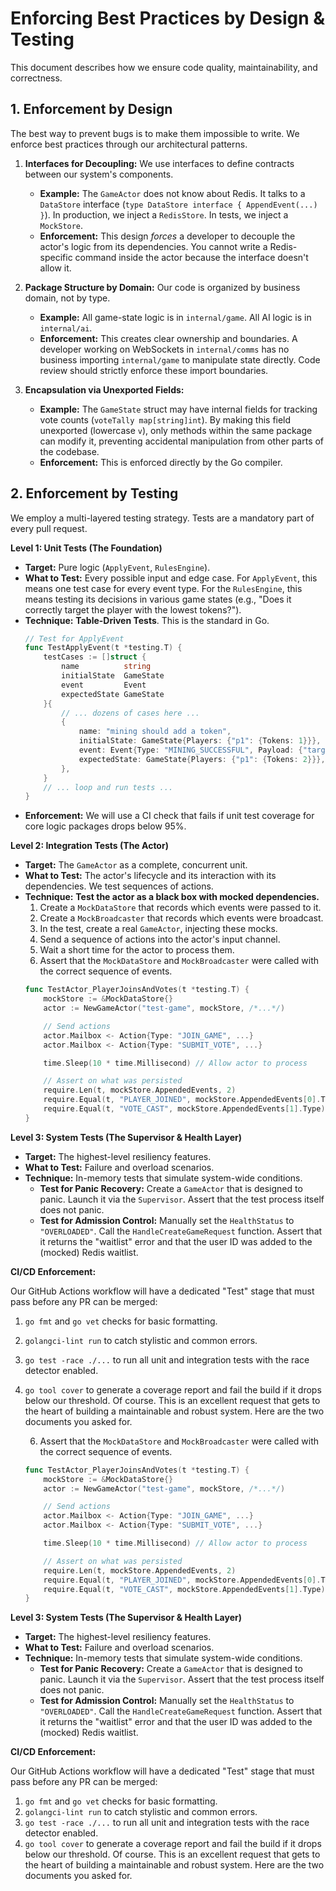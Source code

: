 # Enforcing Best Practices by Design & Testing

This document describes how we ensure code quality, maintainability, and correctness.

## **1. Enforcement by Design**

The best way to prevent bugs is to make them impossible to write. We enforce best practices through our architectural patterns.

1.  **Interfaces for Decoupling:** We use interfaces to define contracts between our system's components.
    *   **Example:** The `GameActor` does not know about Redis. It talks to a `DataStore` interface (`type DataStore interface { AppendEvent(...) }`). In production, we inject a `RedisStore`. In tests, we inject a `MockStore`.
    *   **Enforcement:** This design *forces* a developer to decouple the actor's logic from its dependencies. You cannot write a Redis-specific command inside the actor because the interface doesn't allow it.

2.  **Package Structure by Domain:** Our code is organized by business domain, not by type.
    *   **Example:** All game-state logic is in `internal/game`. All AI logic is in `internal/ai`.
    *   **Enforcement:** This creates clear ownership and boundaries. A developer working on WebSockets in `internal/comms` has no business importing `internal/game` to manipulate state directly. Code review should strictly enforce these import boundaries.

3.  **Encapsulation via Unexported Fields:**
    *   **Example:** The `GameState` struct may have internal fields for tracking vote counts (`voteTally map[string]int`). By making this field unexported (lowercase `v`), only methods within the same package can modify it, preventing accidental manipulation from other parts of the codebase.
    *   **Enforcement:** This is enforced directly by the Go compiler.

## **2. Enforcement by Testing**

We employ a multi-layered testing strategy. Tests are a mandatory part of every pull request.

**Level 1: Unit Tests (The Foundation)**

*   **Target:** Pure logic (`ApplyEvent`, `RulesEngine`).
*   **What to Test:** Every possible input and edge case. For `ApplyEvent`, this means one test case for every event type. For the `RulesEngine`, this means testing its decisions in various game states (e.g., "Does it correctly target the player with the lowest tokens?").
*   **Technique:** **Table-Driven Tests**. This is the standard in Go.
    ```go
    // Test for ApplyEvent
    func TestApplyEvent(t *testing.T) {
        testCases := []struct {
            name          string
            initialState  GameState
            event         Event
            expectedState GameState
        }{
            // ... dozens of cases here ...
            {
                name: "mining should add a token",
                initialState: GameState{Players: {"p1": {Tokens: 1}}},
                event: Event{Type: "MINING_SUCCESSFUL", Payload: {"target_id": "p1"}},
                expectedState: GameState{Players: {"p1": {Tokens: 2}}},
            },
        }
        // ... loop and run tests ...
    }
    ```
*   **Enforcement:** We will use a CI check that fails if unit test coverage for core logic packages drops below 95%.

**Level 2: Integration Tests (The Actor)**

*   **Target:** The `GameActor` as a complete, concurrent unit.
*   **What to Test:** The actor's lifecycle and its interaction with its dependencies. We test sequences of actions.
*   **Technique:** **Test the actor as a black box with mocked dependencies.**
    1.  Create a `MockDataStore` that records which events were passed to it.
    2.  Create a `MockBroadcaster` that records which events were broadcast.
    3.  In the test, create a real `GameActor`, injecting these mocks.
    4.  Send a sequence of actions into the actor's input channel.
    5.  Wait a short time for the actor to process them.
    6.  Assert that the `MockDataStore` and `MockBroadcaster` were called with the correct sequence of events.
    ```go
    func TestActor_PlayerJoinsAndVotes(t *testing.T) {
        mockStore := &MockDataStore{}
        actor := NewGameActor("test-game", mockStore, /*...*/)

        // Send actions
        actor.Mailbox <- Action{Type: "JOIN_GAME", ...}
        actor.Mailbox <- Action{Type: "SUBMIT_VOTE", ...}

        time.Sleep(10 * time.Millisecond) // Allow actor to process

        // Assert on what was persisted
        require.Len(t, mockStore.AppendedEvents, 2)
        require.Equal(t, "PLAYER_JOINED", mockStore.AppendedEvents[0].Type)
        require.Equal(t, "VOTE_CAST", mockStore.AppendedEvents[1].Type)
    }
    ```

**Level 3: System Tests (The Supervisor & Health Layer)**

*   **Target:** The highest-level resiliency features.
*   **What to Test:** Failure and overload scenarios.
*   **Technique:** In-memory tests that simulate system-wide conditions.
    *   **Test for Panic Recovery:** Create a `GameActor` that is designed to panic. Launch it via the `Supervisor`. Assert that the test process itself does not panic.
    *   **Test for Admission Control:** Manually set the `HealthStatus` to `"OVERLOADED"`. Call the `HandleCreateGameRequest` function. Assert that it returns the "waitlist" error and that the user ID was added to the (mocked) Redis waitlist.

**CI/CD Enforcement:**

Our GitHub Actions workflow will have a dedicated "Test" stage that must pass before any PR can be merged:
1.  `go fmt` and `go vet` checks for basic formatting.
2.  `golangci-lint run` to catch stylistic and common errors.
3.  `go test -race ./...` to run all unit and integration tests with the race detector enabled.
4.  `go tool cover` to generate a coverage report and fail the build if it drops below our threshold.
Of course. This is an excellent request that gets to the heart of building a maintainable and robust system. Here are the two documents you asked for.

    6.  Assert that the `MockDataStore` and `MockBroadcaster` were called with the correct sequence of events.
    ```go
    func TestActor_PlayerJoinsAndVotes(t *testing.T) {
        mockStore := &MockDataStore{}
        actor := NewGameActor("test-game", mockStore, /*...*/)

        // Send actions
        actor.Mailbox <- Action{Type: "JOIN_GAME", ...}
        actor.Mailbox <- Action{Type: "SUBMIT_VOTE", ...}

        time.Sleep(10 * time.Millisecond) // Allow actor to process

        // Assert on what was persisted
        require.Len(t, mockStore.AppendedEvents, 2)
        require.Equal(t, "PLAYER_JOINED", mockStore.AppendedEvents[0].Type)
        require.Equal(t, "VOTE_CAST", mockStore.AppendedEvents[1].Type)
    }
    ```

**Level 3: System Tests (The Supervisor & Health Layer)**

*   **Target:** The highest-level resiliency features.
*   **What to Test:** Failure and overload scenarios.
*   **Technique:** In-memory tests that simulate system-wide conditions.
    *   **Test for Panic Recovery:** Create a `GameActor` that is designed to panic. Launch it via the `Supervisor`. Assert that the test process itself does not panic.
    *   **Test for Admission Control:** Manually set the `HealthStatus` to `"OVERLOADED"`. Call the `HandleCreateGameRequest` function. Assert that it returns the "waitlist" error and that the user ID was added to the (mocked) Redis waitlist.

**CI/CD Enforcement:**

Our GitHub Actions workflow will have a dedicated "Test" stage that must pass before any PR can be merged:
1.  `go fmt` and `go vet` checks for basic formatting.
2.  `golangci-lint run` to catch stylistic and common errors.
3.  `go test -race ./...` to run all unit and integration tests with the race detector enabled.
4.  `go tool cover` to generate a coverage report and fail the build if it drops below our threshold.
Of course. This is an excellent request that gets to the heart of building a maintainable and robust system. Here are the two documents you asked for.
